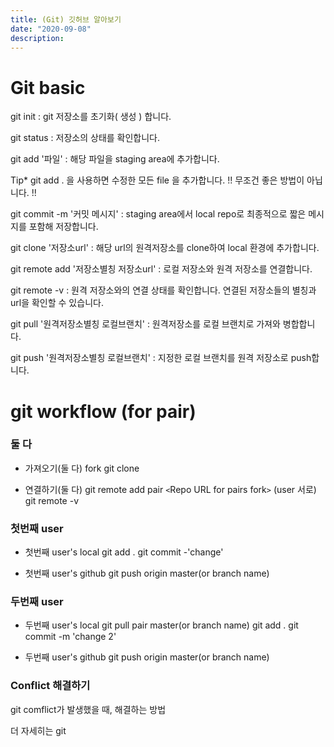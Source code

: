 ```yaml
---
title: (Git) 깃허브 알아보기
date: "2020-09-08"
description: 
---
```

 
# Git basic 
git init : git 저장소를 초기화( 생성 ) 합니다.

git status : 저장소의 상태를 확인합니다.

git add '파일' : 해당 파일을 staging area에 추가합니다.

Tip* git add . 을 사용하면 수정한 모든 file 을 추가합니다. !! 무조건 좋은 방법이 아닙니다. !!

git commit -m '커밋 메시지' : staging area에서 local repo로 최종적으로 짧은 메시지를 포함해 저장합니다.

git clone '저장소url' : 해당 url의 원격저장소를 clone하여 local 환경에 추가합니다.

git remote add '저장소별칭 저장소url' : 로컬 저장소와 원격 저장소를 연결합니다.

git remote -v : 원격 저장소와의 연결 상태를 확인합니다. 연결된 저장소들의 별칭과 url을 확인할 수 있습니다.

git pull '원격저장소별칭 로컬브랜치' : 원격저장소를 로컬 브랜치로 가져와 병합합니다.

git push '원격저장소별칭 로컬브랜치' : 지정한 로컬 브랜치를 원격 저장소로 push합니다.

# git workflow (for pair)
### 둘 다
- 가져오기(둘 다)
fork
git clone

- 연결하기(둘 다)
git remote add pair `<`Repo URL for pairs fork`>` (user 서로)
git remote -v

### 첫번째 user
- 첫번째 user's local
git add .
git commit -'change'

- 첫번째 user's github
git push origin master(or branch name)

### 두번째 user
- 두번째 user's local
git pull pair master(or branch name)
git add .
git commit -m 'change 2'

- 두번째 user's github
git push origin master(or branch name)

### Conflict 해결하기

git comflict가 발생했을 때, 해결하는 방법

더 자세히는 git
